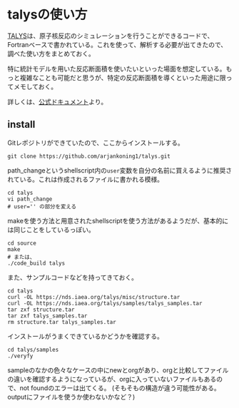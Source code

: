 # talysの使い方

[TALYS](https://nds.iaea.org/talys/)は、原子核反応のシミュレーションを行うことができるコードで、Fortranベースで書かれている。これを使って、解析する必要が出てきたので、調べた使い方をまとめておく。

特に統計モデルを用いた反応断面積を使いたいといった場面を想定している。もっと複雑なことも可能だと思うが、特定の反応断面積を導くといった用途に限ってメモしておく。

詳しくは、[公式ドキュメント](https://nds.iaea.org/talys/tutorials/talys.pdf)より。

## install

Gitレポジトリができていたので、ここからインストールする。

```shell
git clone https://github.com/arjankoning1/talys.git
```

path_changeというshellscript内の`user`変数を自分の名前に買えるように推奨されている。これは作成されるファイルに書かれる模様。

```shell
cd talys
vi path_change
# user='' の部分を変える
```

makeを使う方法と用意されたshellscriptを使う方法があるようだが、基本的には同じことをしているっぽい。

```shell
cd source
make
# または、
./code_build talys
```

また、サンプルコードなどを持ってきておく。

```shell
cd talys
curl -OL https://nds.iaea.org/talys/misc/structure.tar
curl -OL https://nds.iaea.org/talys/samples/talys_samples.tar
tar zxf structure.tar
tar zxf talys_samples.tar
rm structure.tar talys_samples.tar
```

インストールがうまくできているかどうかを確認する。

```shell
cd talys/samples
./veryfy
```

sampleのなかの色々なケースの中にnewとorgがあり、orgと比較してファイルの違いを確認するようになっているが、orgに入っていないファイルもあるので、not foundのエラーは出てくる。
(そもそもの構造が違う可能性がある。outputにファイルを使うか使わないかなど？)
